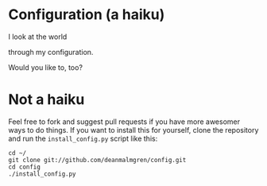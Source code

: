 Configuration (a haiku)
=======================

I look at the world 

through my configuration.

Would you like to, too?

Not a haiku
===========

Feel free to fork and suggest pull requests if you have more awesomer
ways to do things. If you want to install this for yourself, clone the
repository and run the `install_config.py` script like this:

    cd ~/
    git clone git://github.com/deanmalmgren/config.git
    cd config
    ./install_config.py

